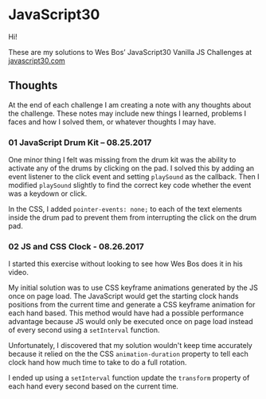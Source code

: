 # JavaScript30

Hi!

These are my solutions to Wes Bos’ JavaScript30 Vanilla JS Challenges at [javascript30.com](https://javascript30.com)


## Thoughts

At the end of each challenge I am creating a note with any thoughts about the challenge. These notes may include new things I learned, problems I faces and how I solved them, or whatever thoughts I may have.

### 01 JavaScript Drum Kit – 08.25.2017

One minor thing I felt was missing from the drum kit was the ability to activate any of the drums by clicking on the pad. I solved this by adding an event listener to the click event and setting `playSound` as the callback. Then I modified `playSound` slightly to find the correct key code whether the event was a keydown or click.

In the CSS, I added `pointer-events: none;` to each of the text elements inside the drum pad to prevent them from interrupting the click on the drum pad.


### 02 JS and CSS Clock - 08.26.2017

I started this exercise without looking to see how Wes Bos does it in his video.

My initial solution was to use CSS keyframe animations generated by the JS once on page load. The JavaScript would get the starting clock hands positions from the current time and generate a CSS keyframe animation for each hand based. This method would have had a possible performance advantage because JS would only be executed once on page load instead of every second using a `setInterval` function.

Unfortunately, I discovered that my solution wouldn't keep time accurately because it relied on the the CSS `animation-duration` property to tell each clock hand how much time to take to do a full rotation.

I ended up using a `setInterval` function update the `transform` property of each hand every second based on the current time.
